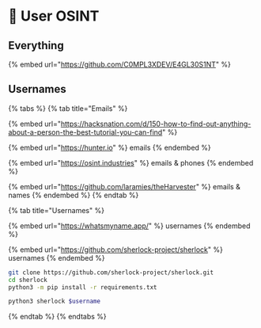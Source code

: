 # 🧑 User OSINT

## Everything

{% embed url="https://github.com/C0MPL3XDEV/E4GL30S1NT" %}

## Usernames

{% tabs %}
{% tab title="Emails" %}


{% embed url="https://hacksnation.com/d/150-how-to-find-out-anything-about-a-person-the-best-tutorial-you-can-find" %}

{% embed url="https://hunter.io" %}
emails
{% endembed %}

{% embed url="https://osint.industries" %}
emails & phones
{% endembed %}

{% embed url="https://github.com/laramies/theHarvester" %}
emails & names
{% endembed %}
{% endtab %}

{% tab title="Usernames" %}


{% embed url="https://whatsmyname.app/" %}
usernames
{% endembed %}

{% embed url="https://github.com/sherlock-project/sherlock" %}
usernames
{% endembed %}

```bash
git clone https://github.com/sherlock-project/sherlock.git
cd sherlock
python3 -m pip install -r requirements.txt

python3 sherlock $username
```
{% endtab %}
{% endtabs %}
